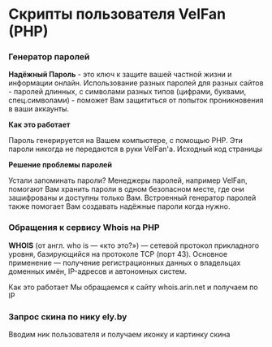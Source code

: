 # Скрипты пользователя VelFan (PHP) 

### Генератор паролей
<strong>Надёжный Пароль</strong> - это ключ к защите вашей частной жизни и информации онлайн. Использование разных паролей для разных сайтов - паролей длинных, с символами разных типов (цифрами, буквами, спец.символами) - поможет Вам защититься от попыток проникновения в ваши аккаунты.

<strong>Как это работает</strong>

Пароль генерируется на Вашем компьютере, с помощью PHP. Эти пароли никогда не передаются в руки VelFan'a. Исходный код страницы

<strong>Решение проблемы паролей</strong>

Устали запоминать пароли? Менеджеры паролей, например VelFan, помогают Вам хранить пароли в одном безопасном месте, где они зашифрованы и доступны только Вам. Встроенный генератор паролей также помогает Вам создавать надёжные пароли когда нужно.




### Обращения к сервису Whois на PHP 
<strong>WHOIS</strong> (от англ. who is — «кто это?») — сетевой протокол прикладного уровня, базирующийся на протоколе TCP (порт 43). Основное применение — получение регистрационных данных о владельцах доменных имён, IP-адресов и автономных систем.

Как это работает
Мы обращаемся к сайту whois.arin.net и получаем по IP 


### Запрос скина по нику ely.by
Вводим ник пользователя и получаем иконку и картинку скина 
















